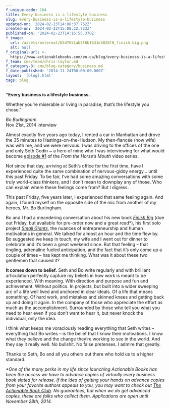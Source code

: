 ```yaml
---
f_unique-code: 164
title: Every business is a lifestyle business
slug: every-business-is-a-lifestyle-business
updated-on: '2024-02-23T14:08:37.752Z'
created-on: '2024-02-22T15:08:22.723Z'
published-on: '2024-02-23T14:16:55.370Z'
f_image:
  url: /assets/external/65d7651ab2f6bf631e5826f8_finish-big.png
  alt: null
f_original-url: >-
  https://www.actionablebooks.com/en-ca/blog/every-business-is-a-lifestyle-business/
f_team: cms/team/chris-taylor.md
f_category-3: cms/blog-category/business.md
f_date-published: '2014-11-24T00:00:00.000Z'
layout: '[blog].html'
tags: blog
---
```


**“Every business is a lifestyle business.**

Whether you’re miserable or living in paradise, that’s the lifestyle you chose.”

_Bo Burlingham_  
Nov 21st, 2014 interview

Almost exactly five years ago today, I rented a car in Manhattan and drove the 35 minutes to Hastings-on-the-Hudson. My then-fiancée (now wife) was with me, and we were nervous. I was driving to the offices of the one and only Seth Godin ~ a hero of mine who I was interviewing for what would become [episode #1](https://www.actionablebooks.com/blog/vol-1-with-seth-godin-the-linchpin-sessions/) of the _From the Horse’s Mouth_ video series.

Not since that day, arriving at Seth’s office for the first time, have I experienced quite the same combination of nervous-giddy energy… until this past Friday. To be fair, I’ve had some amazing conversations with some truly world-class thinkers, and I don’t mean to downplay any of those. Who can explain where these feelings come from? But I digress.

This past Friday, five years later, I experienced that same feeling again. And again, I found myself on the opposite side of the mic from another of my heroes, Mr. Bo Burlingham.

Bo and I had a meandering conversation about his new book [_Finish Big_](https://www.actionablebooks.com/summaries/finish-big/) (due out Friday, but available for pre-order now and a great read\*), his first solo project [_Small Giants_](https://www.actionablebooks.com/summaries/small-giants/), the nuances of entrepreneurship and human motivations in general. We talked for almost an hour and the time flew by. Bo suggested we keep in touch, my wife and I went out for dinner to celebrate and it’s been a great weekend since. But that feeling – that tingling, adrenaline fueled anticipation, and the fact that it’s only come up a couple of times – has kept me thinking. What was it about these two gentlemen that caused it?

**It comes down to belief.** Seth and Bo write regularly and with brilliant articulation perfectly capture my beliefs in how work is meant to be experienced. With meaning. With direction and purpose and fun and achievement. Without politics. In projects, but built into a wider sweeping arc of a life well lived and anchored in clear ideals. Of a life that means something. Of hard work, and mistakes and skinned knees and getting back up and doing it again. In the company of those who appreciate the effort as much as the accomplishment. Surrounded by those who tell you what you need to hear even if you don’t want to hear it, but never knock the individual, only the idea.

I think what keeps me voraciously reading everything that Seth writes – everything that Bo writes – is the belief that I know their motivations. I know what they believe and the change they’re working to see in the world. And they say it really well. No bullshit. No false pretenses. I admire that greatly.

Thanks to Seth, Bo and all you others out there who hold us to a higher standard.

_\*One of the many perks in my life since launching Actionable Books has been the access we have to advance copies of virtually every business book slated for release. If the idea of getting your hands on advance copies from your favorite authors appeals to you, you may want to check out_ [_The Actionable Book Club_](https://www.actionablebooks.com/bookclub)_. No guarantees, but when we do get advanced copies, these are folks who collect them. Applications are open until November 28th, 2014._
